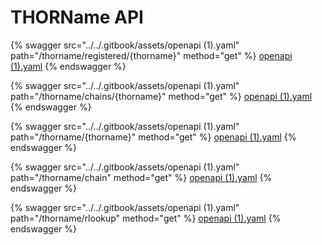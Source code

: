 # THORName API

{% swagger src="../../.gitbook/assets/openapi (1).yaml" path="/thorname/registered/{thorname}" method="get" %}
[openapi (1).yaml](<../../.gitbook/assets/openapi (1).yaml>)
{% endswagger %}

{% swagger src="../../.gitbook/assets/openapi (1).yaml" path="/thorname/chains/{thorname}" method="get" %}
[openapi (1).yaml](<../../.gitbook/assets/openapi (1).yaml>)
{% endswagger %}

{% swagger src="../../.gitbook/assets/openapi (1).yaml" path="/thorname/{thorname}" method="get" %}
[openapi (1).yaml](<../../.gitbook/assets/openapi (1).yaml>)
{% endswagger %}

{% swagger src="../../.gitbook/assets/openapi (1).yaml" path="/thorname/chain" method="get" %}
[openapi (1).yaml](<../../.gitbook/assets/openapi (1).yaml>)
{% endswagger %}

{% swagger src="../../.gitbook/assets/openapi (1).yaml" path="/thorname/rlookup" method="get" %}
[openapi (1).yaml](<../../.gitbook/assets/openapi (1).yaml>)
{% endswagger %}
